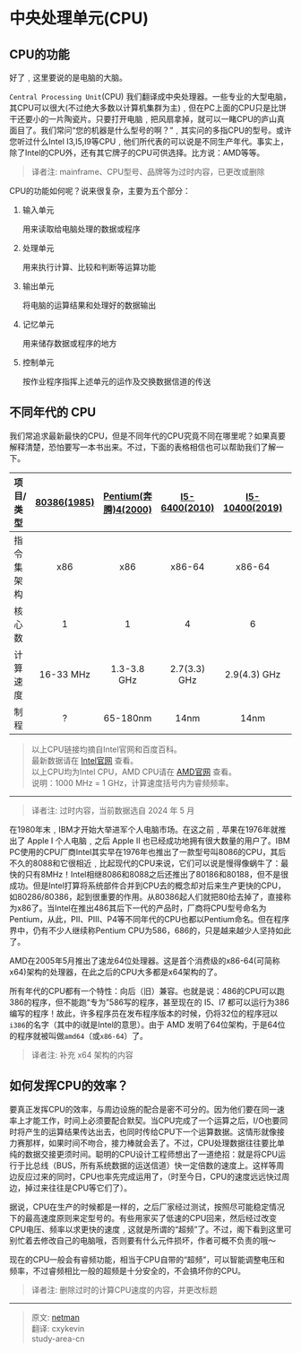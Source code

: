 # 中央处理单元(CPU)

## CPU的功能

好了﹐这里要说的是电脑的大脑。

`Central Processing Unit`(CPU) 我们翻译成中央处理器。一些专业的大型电脑，其CPU可以很大(不过绝大多数以计算机集群为主)﹐但在PC上面的CPU只是比饼干还要小的一片陶瓷片。只要打开电脑﹐把风扇拿掉，就可以一睹CPU的庐山真面目了。我们常问“您的机器是什么型号的啊？”﹐其实问的多指CPU的型号。或许您听过什么Intel I3,I5,I9等CPU﹐他们所代表的可以说是不同生产年代。事实上，除了Intel的CPU外，还有其它牌子的CPU可供选择。比方说：AMD等等。
> 译者注: mainframe、CPU型号、品牌等为过时内容，已更改或删除

CPU的功能如何呢？说来很复杂，主要为五个部分：

1. 输入单元

    用来读取给电脑处理的数据或程序
2. 处理单元

    用来执行计算、比较和判断等运算功能
3. 输出单元

    将电脑的运算结果和处理好的数据输出
4. 记忆单元

    用来储存数据或程序的地方
5. 控制单元

    按作业程序指挥上述单元的运作及交换数据信道的传送

## 不同年代的 CPU

我们常追求最新最快的CPU，但是不同年代的CPU究竟不同在哪里呢？如果真要解释清楚，恐怕要写一本书出来。不过，下面的表格相信也可以帮助我们了解一下。

|   项目/类型   | [80386(1985)](https://baike.baidu.com/item/Intel%2080386/433177) | [Pentium(奔腾)4(2000)](https://baike.baidu.com/item/%E5%A5%94%E8%85%BE4/9113325)  | [I5-6400(2010)](https://www.intel.cn/content/www/cn/zh/products/sku/88185/intel-core-i56400-processor-6m-cache-up-to-3-30-ghz/specifications.html) | [I5-10400(2019)](https://www.intel.cn/content/www/cn/zh/products/sku/199271/intel-core-i510400-processor-12m-cache-up-to-4-30-ghz/specifications.html) | [I5-14600(2023)](https://www.intel.cn/content/www/cn/zh/products/sku/199271/intel-core-i510400-processor-12m-cache-up-to-4-30-ghz/specifications.html)    |
| :------------ | :---------: | :-------------------: | :-----------: | :------------: | :---------------: |
| 指令集架构    | x86         | x86                   | x86-64        | x86-64         | x86-64            |
| 核心数        | 1           | 1                     | 4             | 6              | 6P(大)+8E(小)     |
| 计算速度      | 16-33 MHz   | 1.3-3.8 GHz           | 2.7(3.3) GHz  | 2.9(4.3) GHz   | P:2.7 Ghz E:2 Ghz |
| 制程          | ?           | 65-180nm              | 14nm          | 14nm           | 7nm (Intel 7)     |

> 以上CPU链接均摘自Intel官网和百度百科。</br>
> 最新数据请在 [Intel官网](https://www.intel.cn) 查看。</br>
> 以上CPU均为Intel CPU，AMD CPU请在 [AMD官网](https://www.amd.com) 查看。</br>
> 说明：1000 MHz = 1 GHz，计算速度括号内为睿频频率。</br>
---
> 译者注: 过时内容，当前数据选自 2024 年 5 月

在1980年末﹐IBM才开始大举进军个人电脑市场。在这之前﹐苹果在1976年就推出了 Apple I 个人电脑﹐之后 Apple II 也已经成功地拥有很大数量的用户了。IBM PC使用的CPU厂商Intel其实早在1976年也推出了一款型号叫8086的CPU，其后不久的8088和它很相近﹐比起现代的CPU来说，它们可以说是慢得像蜗牛了：最快的只有8MHz！Intel相继8086和8088之后还推出了80186和80188，但不是很成功。但是Intel打算将系统部件合并到CPU去的概念却对后来生产更快的CPU，如80286/80386，起到很重要的作用。从80386起人们就把80给去掉了，直接称为x86了。当Intel在推出486其后下一代的产品时，厂商将CPU型号命名为Pentium，从此，PII、PIII、P4等不同年代的CPU也都以Pentium命名。但在程序界中，仍有不少人继续称Pentium CPU为586，686的，只是越来越少人坚持如此了。

AMD在2005年5月推出了速龙64位处理器。这是首个消费级的x86-64(可简称x64)架构的处理器，在此之后的CPU大多都是x64架构的了。

所有年代的CPU都有一个特性：向后（旧）兼容。也就是说：486的CPU可以跑386的程序，但不能跑“专为”586写的程序，甚至现在的 I5、I7 都可以运行为386编写的程序！故此，许多程序员在发布程序版本的时候，仍将32位的程序冠以`i386`的名字（其中的i就是Intel的意思）。由于 AMD 发明了64位架构，于是64位的程序就被叫做`amd64`（或`x86-64`）了。

> 译者注: 补充 x64 架构的内容

## 如何发挥CPU的效率？

要真正发挥CPU的效率，与周边设施的配合是密不可分的。因为他们要在同一速率上才能工作，时间上必须要配合默契。当CPU完成了一个运算之后，I/O也要同时将产生的运算结果传达出去，也同时传给CPU下一个运算数据。这情形就像接力赛那样，如果时间不吻合，接力棒就会丢了。不过，CPU处理数据往往要比单纯的数据交接更须时间。聪明的CPU设计工程师想出了一道绝招：就是将CPU运行于比总线（BUS，所有系统数据的运送信道）快一定倍数的速度上。这样等周边反应过来的同时，CPU也率先完成运用了，（时至今日，CPU的速度远远快过周边，掉过来往往是CPU等它们了）。

据说，CPU在生产的时候都是一样的，之后厂家经过测试，按照尽可能稳定情况下的最高速度原则来定型号的。有些用家买了低速的CPU回来，然后经过改变CPU电压、频率以求更快的速度﹐这就是所谓的“超频”了。不过，阁下看到这里可别忙着去修改自己的电脑哦，否则要有什么元件损坏，作者可概不负责的哦～

现在的CPU一般会有睿频功能，相当于CPU自带的“超频”，可以智能调整电压和频率，不过睿频相比一般的超频是十分安全的，不会搞坏你的CPU。

> 译者注: 删除过时的计算CPU速度的内容，并更改标题

---
> 原文: [netman](http://www.study-area.org/compu/compu_cpu.htm)</br>
> 翻译: cxykevin</br>
> study-area-cn

